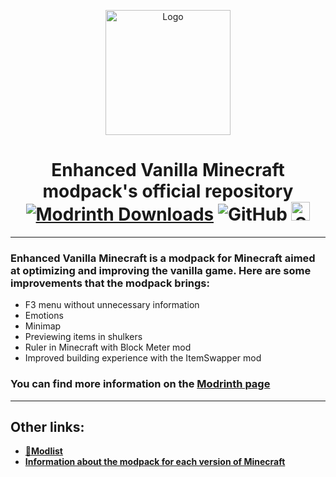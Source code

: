 <p align="center"><img src="https://cdn.modrinth.com/data/1EWqZYl7/0e311d6391f764789d4071aaa96b7b69ffe26b6f.png" alt="Logo" width="200">

<h1 align="center"> Enhanced Vanilla Minecraft modpack's official repository  <br>
    <a href="https://modrinth.com/modpack/enhanced-vanilla-minecraft"><img alt="Modrinth Downloads" src="https://img.shields.io/modrinth/dt/1EWqZYl7?style=for-the-badge&logo=modrinth&label=Download%20from%20Modrinth&color=dark%20green"></a>
    <a><img alt="GitHub" src="https://img.shields.io/github/license/nikallow/Enhanced-vanilla-minecraft?style=for-the-badge&color=dark%20green"></a>
    <a href="https://fabricmc.net/"><img src="https://cdn.discordapp.com/attachments/705864145169416313/969720133998239794/fabric_supported.png"
        alt="Supported on Fabric" height="30"
    ></a>
</h1>

---
### Enhanced Vanilla Minecraft is a modpack for Minecraft aimed at optimizing and improving the vanilla game. Here are some improvements that the modpack brings: 
* F3 menu without unnecessary information
* Emotions
* Minimap
* Previewing items in shulkers
* Ruler in Minecraft with Block Meter mod
* Improved building experience with the ItemSwapper mod

### You can find more information on the [Modrinth page](https://modrinth.com/modpack/enhanced-vanilla-minecraft)
---

## Other links:

* [**📜Modlist**](https://github.com/nikallow/Enhanced-vanilla-minecraft/blob/main/MODLIST.md)
* [**Information about the modpack for each version of Minecraft**](https://github.com/nikallow/Enhanced-vanilla-minecraft/blob/main/versions.md)